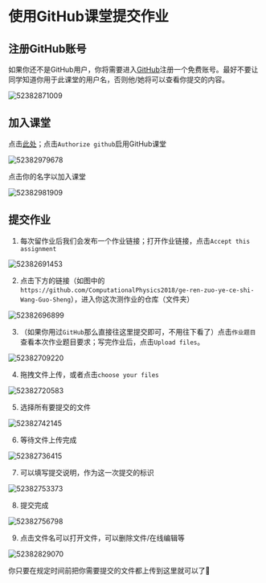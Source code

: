 # 使用GitHub课堂提交作业

## 注册GitHub账号

如果你还不是GitHub用户，你将需要进入[GitHub](github.com)注册一个免费账号。最好不要让同学知道你用于此课堂的用户名，否则他/她将可以查看你提交的内容。

![52382871009](C:\Users\wguos\AppData\Local\Temp\1523828710090.png)

## 加入课堂

点击[此处](https://classroom.github.com/classrooms/38400456-2018)；点击`Authorize github`启用GitHub课堂

![52382979678](C:\Users\wguos\AppData\Local\Temp\1523829796783.png)

点击你的名字以加入课堂

![52382981909](C:\Users\wguos\AppData\Local\Temp\1523829819099.png)



## 提交作业

1. 每次留作业后我们会发布一个作业链接；打开作业链接，点击``Accept this assignment``

![52382691453](C:\Users\wguos\AppData\Local\Temp\1523826914535.png)

2. 点击下方的链接（如图中的``https://github.com/ComputationalPhysics2018/ge-ren-zuo-ye-ce-shi-Wang-Guo-Sheng``），进入你这次测作业的仓库（文件夹）

![52382696899](C:\Users\wguos\AppData\Local\Temp\1523826968997.png)

3. （如果你用过`GitHub`那么直接往这里提交即可，不用往下看了）点击`作业题目`查看本次作业题目要求；写完作业后，点击`Upload files`。

![52382709220](C:\Users\wguos\AppData\Local\Temp\1523827092207.png)

4. 拖拽文件上传，或者点击`choose your files`

![52382720583](C:\Users\wguos\AppData\Local\Temp\1523827205834.png)

5. 选择所有要提交的文件

![52382742145](C:\Users\wguos\AppData\Local\Temp\1523827421452.png)

6. 等待文件上传完成

![52382736415](C:\Users\wguos\AppData\Local\Temp\1523827364152.png)

7. 可以填写提交说明，作为这一次提交的标识

![52382753373](C:\Users\wguos\AppData\Local\Temp\1523827533737.png)

8. 提交完成

![52382756798](C:\Users\wguos\AppData\Local\Temp\1523827567986.png)

9. 点击文件名可以打开文件，可以删除文件/在线编辑等

![52382829070](C:\Users\wguos\AppData\Local\Temp\1523828290701.png)

你只要在规定时间前把你需要提交的文件都上传到这里就可以了🙂